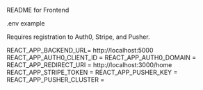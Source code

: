 README for Frontend

.env example

Requires registration to Auth0, Stripe, and Pusher.

REACT_APP_BACKEND_URL= http://localhost:5000
REACT_APP_AUTH0_CLIENT_ID = 
REACT_APP_AUTH0_DOMAIN = 
REACT_APP_REDIRECT_URI = http://localhost:3000/home
REACT_APP_STRIPE_TOKEN = 
REACT_APP_PUSHER_KEY = 
REACT_APP_PUSHER_CLUSTER = 
